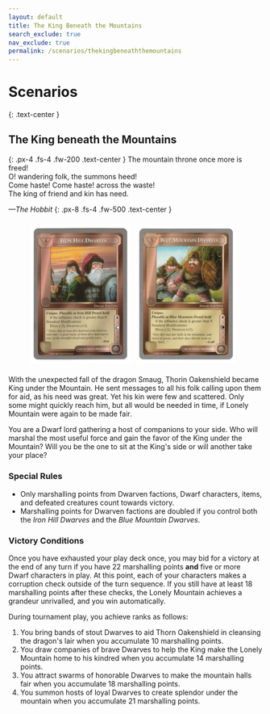 ```yaml
---
layout: default
title: The King Beneath the Mountains
search_exclude: true
nav_exclude: true
permalink: /scenarios/thekingbeneaththemountains
---
```


# Scenarios

{: .text-center }
## The King beneath the Mountains

{: .px-4 .fs-4 .fw-200 .text-center }
The mountain throne once more is freed!<br>
O! wandering folk, the summons heed!<br>
Come haste! Come haste! across the waste!<br>
The king of friend and kin has need.

_—The Hobbit_
{: .px-8 .fs-4 .fw-500 .text-center }

<div style="text-align: center"><a href="/assets/images/IronHillDwarves.png"><img align="center" src="/assets/images/IronHillDwarves.png" width="200" hspace="0" vspace="0" alt=""></a><a href="/assets/images/BlueMountainDwarves.png"><img align="center" src="/assets/images/BlueMountainDwarves.png" width="200" hspace="10" vspace="10" alt=""></a></div>

With the unexpected fall of the dragon Smaug, Thorin Oakenshield became King under the Mountain. He sent messages to all his folk calling upon them for aid, as his need was great. Yet his kin were few and scattered. Only some might quickly reach him, but all would be needed in time, if Lonely Mountain were again to be made fair.

You are a Dwarf lord gathering a host of companions to your side. Who will marshal the most useful force and gain the favor of the King under the Mountain? Will you be the one to sit at the King's side or will another take your place?

### Special Rules
- Only marshalling points from Dwarven factions, Dwarf characters, items, and defeated creatures count towards victory.
- Marshalling points for Dwarven factions are doubled if you control both the _Iron Hill Dwarves_ and the _Blue Mountain Dwarves_.

### Victory Conditions

Once you have exhausted your play deck once, you may bid for a victory at the end of any turn if you have 22 marshalling points **and** five or more Dwarf characters in play. At this point, each of your characters makes a corruption check outside of the turn sequence. If you still have at least 18 marshalling points after these checks, the Lonely Mountain achieves a grandeur unrivalled, and you win automatically. 

During tournament play, you achieve ranks as follows: 
1. You bring bands of stout Dwarves to aid Thorn Oakenshield in cleansing the dragon's lair when you accumulate 10 marshalling points. 
2. You draw companies of brave Dwarves to help the King make the Lonely Mountain home to his kindred when you accumulate 14 marshalling points. 
3. You attract swarms of honorable Dwarves to make the mountain halls fair when you accumulate 18 marshalling points. 
4. You summon hosts of loyal Dwarves to create splendor under the mountain when you accumulate 21 marshalling points.
